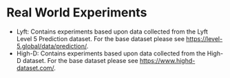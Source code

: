 # Real World Experiments
* Lyft: Contains experiments based upon data collected from the Lyft Level 5 Prediction dataset. For the base dataset please see https://level-5.global/data/prediction/.
* High-D: Contains experiments based upon data collected from the High-D dataset. For the base dataset please see https://www.highd-dataset.com/.
